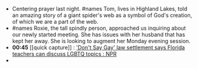 - Centering prayer last night. #names Tom, lives in Highland Lakes, told an amazing story of a giant spider's web as a symbol of God's creation, of which we are a part of the web.
- #names Roxie, the tall spindly person, approached us inquiring about our newly started meeting. She has issues with her husband that has kept her away. She is looking to augment her Monday evening session.
- **00:45** [[quick capture]] : ['Don't Say Gay' law settlement says Florida teachers can discuss LGBTQ topics : NPR](https://www.npr.org/2024/03/11/1237730819/florida-dont-say-gay-law-settlement-lgbtq)
-